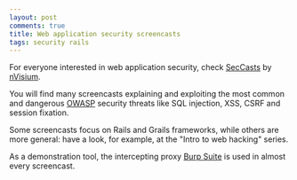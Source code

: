 ```yaml
---
layout: post
comments: true
title: Web application security screencasts
tags: security rails
---
```


For everyone interested in web application security, check
[SecCasts](https://seccasts.com) by [nVisium](https://nvisium.com).

You will find many screencasts explaining and exploiting the most common
and dangerous [OWASP](https://www.owasp.org) security threats like SQL
injection, XSS, CSRF and session fixation.

Some screencasts focus on Rails and Grails frameworks, while others are
more general: have a look, for example, at the "Intro to web hacking"
series.

As a demonstration tool, the intercepting proxy [Burp
Suite](http://portswigger.net/burp/) is used in almost every screencast.
